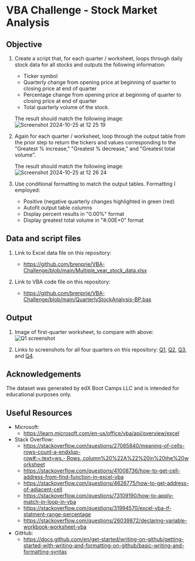 # VBA Challenge - Stock Market Analysis

## Objective

1) Create a script that, for each quarter / worksheet, loops through daily stock data for all stocks and outputs the following information:
    * Ticker symbol
    * Quarterly change from opening price at beginning of quarter to closing price at end of quarter
    * Percentage change from opening price at beginning of quarter to closing price at end of quarter
    * Total quarterly volume of the stock.

   The result should match the following image:
      ![Screenshot 2024-10-25 at 12 25 19](https://github.com/user-attachments/assets/213a787f-7cdf-4b30-9225-f9ced8b6626b)

2) Again for each quarter / worksheet, loop through the output table from the prior step to return the tickers and values corresponding to the "Greatest % increase," "Greatest % decrease," and "Greatest total volume".

   The result should match the following image:
      ![Screenshot 2024-10-25 at 12 26 24](https://github.com/user-attachments/assets/cdf50d60-6a08-4861-b6be-d1b1fb33d715)

3) Use conditional formatting to match the output tables. Formatting I employed:
    * Positive (negative quarterly changes highlighted in green (red)
    * Autofit output table columns
    * Display percent results in "0.00%" format
    * Display greatest total volume in "#.00E+0" format

## Data and script files
1) Link to Excel data file on this repository:
    * https://github.com/brenprie/VBA-Challenge/blob/main/Multiple_year_stock_data.xlsx
   
2) Link to VBA code file on this repository:
    * https://github.com/brenprie/VBA-Challenge/blob/main/QuarterlyStockAnalysis-BP.bas

## Output

1) Image of first-quarter worksheet, to compare with above:  
     ![Q1 screenshot](https://github.com/user-attachments/assets/d999c7cb-e7d5-4838-8232-6089dc2342ef)

2) Links to screenshots for all four quarters on this repository: [Q1](https://github.com/brenprie/VBA-Challenge/blob/main/Q1%20screenshot.jpg), [Q2](https://github.com/brenprie/VBA-Challenge/blob/main/Q2%20screenshot.jpg), [Q3](https://github.com/brenprie/VBA-Challenge/blob/main/Q3%20screenshot.jpg), and [Q4](https://github.com/brenprie/VBA-Challenge/blob/main/Q4%20screenshot.jpg).


## Acknowledgements

The dataset was generated by edX Boot Camps LLC and is intended for educational purposes only.

## Useful Resources

* Microsoft:
  * https://learn.microsoft.com/en-us/office/vba/api/overview/excel
* Stack Overflow:
  * https://stackoverflow.com/questions/27065840/meaning-of-cells-rows-count-a-endxlup-row#:~:text=ws.-,Rows.,column%20%22A%22%20in%20the%20worksheet
  * https://stackoverflow.com/questions/41008736/how-to-get-cell-address-from-find-function-in-excel-vba
  * https://stackoverflow.com/questions/4626775/how-to-get-address-of-adjacent-cell
  * https://stackoverflow.com/questions/73109190/how-to-apply-match-in-loop-in-vba
  * https://stackoverflow.com/questions/31994570/excel-vba-if-statment-range-percentage
  * https://stackoverflow.com/questions/26039872/declaring-variable-workbook-worksheet-vba
* GitHub:
  * https://docs.github.com/en/get-started/writing-on-github/getting-started-with-writing-and-formatting-on-github/basic-writing-and-formatting-syntax 
